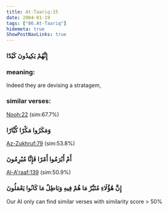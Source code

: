 ```yaml
---
title: At-Taariq:15
date: 2004-01-19
tags: ["86.At-Taariq"]
hidemeta: true 
ShowPostNavLinks: true 
---
```

### إِنَّهُمْ يَكِيدُونَ كَيْدًا
### meaning: 
Indeed they are devising a stratagem,
### similar verses: 

[Nooh:22](/71/22) (sim:67.7%)

### وَمَكَرُوا مَكْرًا كُبَّارًا

[Az-Zukhruf:79](/43/79) (sim:53.8%)

### أَمْ أَبْرَمُوا أَمْرًا فَإِنَّا مُبْرِمُونَ

[Al-A'raaf:139](/7/139) (sim:50.9%)

### إِنَّ هَٰؤُلَاءِ مُتَبَّرٌ مَا هُمْ فِيهِ وَبَاطِلٌ مَا كَانُوا يَعْمَلُونَ

Our AI only can find similar verses with similarity score > 50% 

